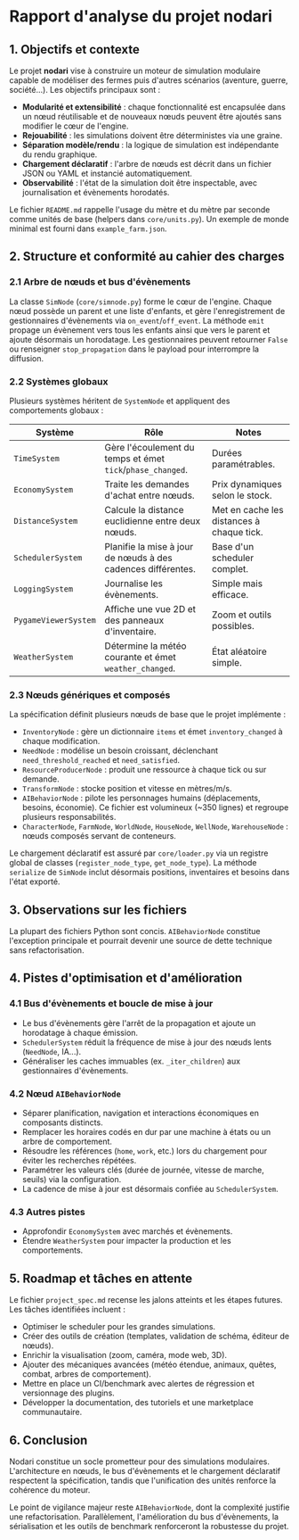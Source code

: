 # Rapport d'analyse du projet nodari

## 1. Objectifs et contexte
Le projet **nodari** vise à construire un moteur de simulation modulaire capable de modéliser des fermes puis d'autres scénarios (aventure, guerre, société...). Les objectifs principaux sont :
- **Modularité et extensibilité** : chaque fonctionnalité est encapsulée dans un nœud réutilisable et de nouveaux nœuds peuvent être ajoutés sans modifier le cœur de l'engine.
- **Rejouabilité** : les simulations doivent être déterministes via une graine.
- **Séparation modèle/rendu** : la logique de simulation est indépendante du rendu graphique.
- **Chargement déclaratif** : l'arbre de nœuds est décrit dans un fichier JSON ou YAML et instancié automatiquement.
- **Observabilité** : l'état de la simulation doit être inspectable, avec journalisation et évènements horodatés.

Le fichier `README.md` rappelle l'usage du mètre et du mètre par seconde comme unités de base (helpers dans `core/units.py`). Un exemple de monde minimal est fourni dans `example_farm.json`.

## 2. Structure et conformité au cahier des charges

### 2.1 Arbre de nœuds et bus d'évènements
La classe `SimNode` (`core/simnode.py`) forme le cœur de l'engine. Chaque nœud possède un parent et une liste d'enfants, et gère l'enregistrement de gestionnaires d'évènements via `on_event`/`off_event`. La méthode `emit` propage un évènement vers tous les enfants ainsi que vers le parent et ajoute désormais un horodatage. Les gestionnaires peuvent retourner `False` ou renseigner `stop_propagation` dans le payload pour interrompre la diffusion.

### 2.2 Systèmes globaux
Plusieurs systèmes héritent de `SystemNode` et appliquent des comportements globaux :

| Système | Rôle | Notes |
|--------|------|-------|
| `TimeSystem` | Gère l'écoulement du temps et émet `tick`/`phase_changed`. | Durées paramétrables. |
| `EconomySystem` | Traite les demandes d'achat entre nœuds. | Prix dynamiques selon le stock. |
| `DistanceSystem` | Calcule la distance euclidienne entre deux nœuds. | Met en cache les distances à chaque tick. |
| `SchedulerSystem` | Planifie la mise à jour de nœuds à des cadences différentes. | Base d'un scheduler complet. |
| `LoggingSystem` | Journalise les évènements. | Simple mais efficace. |
| `PygameViewerSystem` | Affiche une vue 2D et des panneaux d'inventaire. | Zoom et outils possibles. |
| `WeatherSystem` | Détermine la météo courante et émet `weather_changed`. | État aléatoire simple. |


### 2.3 Nœuds génériques et composés
La spécification définit plusieurs nœuds de base que le projet implémente :
- `InventoryNode` : gère un dictionnaire `items` et émet `inventory_changed` à chaque modification.
- `NeedNode` : modélise un besoin croissant, déclenchant `need_threshold_reached` et `need_satisfied`.
- `ResourceProducerNode` : produit une ressource à chaque tick ou sur demande.
- `TransformNode` : stocke position et vitesse en mètres/m/s.
- `AIBehaviorNode` : pilote les personnages humains (déplacements, besoins, économie). Ce fichier est volumineux (~350 lignes) et regroupe plusieurs responsabilités.
- `CharacterNode`, `FarmNode`, `WorldNode`, `HouseNode`, `WellNode`, `WarehouseNode` : nœuds composés servant de conteneurs.

Le chargement déclaratif est assuré par `core/loader.py` via un registre global de classes (`register_node_type`, `get_node_type`).
La méthode `serialize` de `SimNode` inclut désormais positions, inventaires et besoins dans l'état exporté.

## 3. Observations sur les fichiers
La plupart des fichiers Python sont concis. `AIBehaviorNode` constitue l'exception principale et pourrait devenir une source de dette technique sans refactorisation.

## 4. Pistes d'optimisation et d'amélioration

### 4.1 Bus d'évènements et boucle de mise à jour
- Le bus d'évènements gère l'arrêt de la propagation et ajoute un horodatage à chaque émission.
- `SchedulerSystem` réduit la fréquence de mise à jour des nœuds lents (`NeedNode`, IA...).
- Généraliser les caches immuables (ex. `_iter_children`) aux gestionnaires d'évènements.

### 4.2 Nœud `AIBehaviorNode`
- Séparer planification, navigation et interactions économiques en composants distincts.
- Remplacer les horaires codés en dur par une machine à états ou un arbre de comportement.
- Résoudre les références (`home`, `work`, etc.) lors du chargement pour éviter les recherches répétées.
- Paramétrer les valeurs clés (durée de journée, vitesse de marche, seuils) via la configuration.
- La cadence de mise à jour est désormais confiée au `SchedulerSystem`.

### 4.3 Autres pistes
- Approfondir `EconomySystem` avec marchés et évènements.
- Étendre `WeatherSystem` pour impacter la production et les comportements.

## 5. Roadmap et tâches en attente
Le fichier `project_spec.md` recense les jalons atteints et les étapes futures. Les tâches identifiées incluent :
- Optimiser le scheduler pour les grandes simulations.
- Créer des outils de création (templates, validation de schéma, éditeur de nœuds).
- Enrichir la visualisation (zoom, caméra, mode web, 3D).
- Ajouter des mécaniques avancées (météo étendue, animaux, quêtes, combat, arbres de comportement).
- Mettre en place un CI/benchmark avec alertes de régression et versionnage des plugins.
- Développer la documentation, des tutoriels et une marketplace communautaire.

## 6. Conclusion
Nodari constitue un socle prometteur pour des simulations modulaires. L'architecture en nœuds, le bus d'évènements et le chargement déclaratif respectent la spécification, tandis que l'unification des unités renforce la cohérence du moteur.

Le point de vigilance majeur reste `AIBehaviorNode`, dont la complexité justifie une refactorisation. Parallèlement, l'amélioration du bus d'évènements, la sérialisation et les outils de benchmark renforceront la robustesse du projet.
